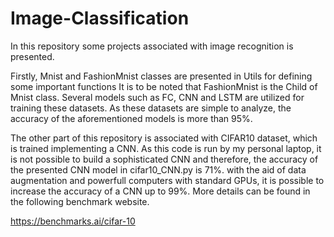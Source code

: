 # Image-Classification
In this repository some projects associated with image recognition is presented.

Firstly, Mnist and FashionMnist classes are presented in Utils for defining some important functions
It is to be noted that FashionMnist is the Child of Mnist class.
Several models such as FC, CNN and LSTM are utilized for training these datasets.
As these datasets are simple to analyze, the accuracy of the aforementioned models is more than 95%.

The other part of this repository is associated with CIFAR10 dataset, which is trained implementing a CNN.
As this code is run by my personal laptop, it is not possible to build a sophisticated CNN and therefore, the 
accuracy of the presented CNN model in cifar10_CNN.py is 71%. with the aid of data augmentation and powerfull
computers with standard GPUs, it is possible to increase the accuracy of a CNN up to 99%. More details can be
found in the following benchmark website.

https://benchmarks.ai/cifar-10
